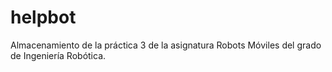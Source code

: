 # helpbot
Almacenamiento de la práctica 3 de la asignatura Robots Móviles del grado de Ingeniería Robótica.
